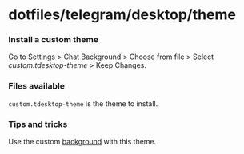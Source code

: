 # dotfiles/telegram/desktop/theme

### Install a custom theme

Go to Settings > Chat Background > Choose from file > Select _custom.tdesktop-theme_ > Keep Changes.

### Files available

`custom.tdesktop-theme` is the theme to install.

### Tips and tricks

Use the custom [background](../background/) with this theme.